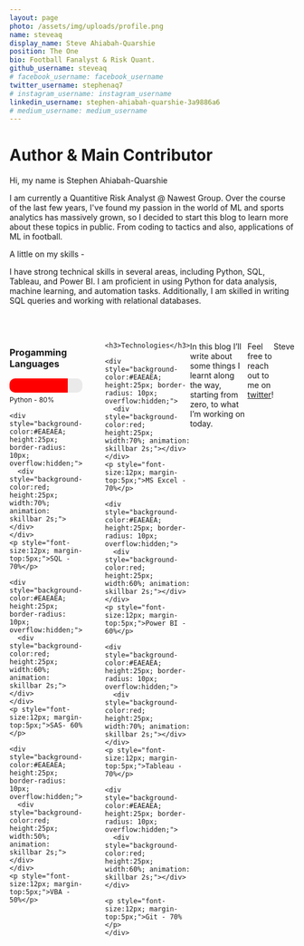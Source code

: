 ```yaml
---
layout: page
photo: /assets/img/uploads/profile.png
name: steveaq
display_name: Steve Ahiabah-Quarshie
position: The One
bio: Football Fanalyst & Risk Quant.
github_username: steveaq
# facebook_username: facebook_username
twitter_username: stephenaq7
# instagram_username: instagram_username
linkedin_username: stephen-ahiabah-quarshie-3a9886a6
# medium_username: medium_username
---
```


# Author & Main Contributor 

Hi, my name is Stephen Ahiabah-Quarshie 

I am currently a Quantitive Risk Analyst @ Nawest Group. Over the course of the last few years, I've found my passion in the world of ML and sports analytics has massively grown, so I decided to start this blog to learn more about these topics in public. From coding to tactics and also, applications of ML in football.

A little on my skills - 

I have strong technical skills in several areas, including Python, SQL, Tableau, and Power BI. I am proficient in using Python for data analysis, machine learning, and automation tasks. Additionally, I am skilled in writing SQL queries and working with relational databases.

<div style="display:flex; justify-content:center; margin-top:50px;">
  <div style="width:33%; margin-right:20px;">
    <h3>Progamming Languages</h3>
    <div style="background-color:#EAEAEA; height:25px; border-radius: 10px; overflow:hidden;">
      <div style="background-color:red; height:25px; width:80%; animation: skillbar 2s;"></div>
    </div>
    <p style="font-size:12px; margin-top:5px;">Python - 80%</p>
    
    <div style="background-color:#EAEAEA; height:25px; border-radius: 10px; overflow:hidden;">
      <div style="background-color:red; height:25px; width:70%; animation: skillbar 2s;"></div>
    </div>
    <p style="font-size:12px; margin-top:5px;">SQL - 70%</p>
    
    <div style="background-color:#EAEAEA; height:25px; border-radius: 10px; overflow:hidden;">
      <div style="background-color:red; height:25px; width:60%; animation: skillbar 2s;"></div>
    </div>
    <p style="font-size:12px; margin-top:5px;">SAS- 60%</p>
    
    <div style="background-color:#EAEAEA; height:25px; border-radius: 10px; overflow:hidden;">
      <div style="background-color:red; height:25px; width:50%; animation: skillbar 2s;"></div>
    </div>
    <p style="font-size:12px; margin-top:5px;">VBA - 50%</p>
  </div>
  
  <div style="width:33%; margin-left:20px;">

  
    <h3>Technologies</h3> 

    <div style="background-color:#EAEAEA; height:25px; border-radius: 10px; overflow:hidden;">
      <div style="background-color:red; height:25px; width:70%; animation: skillbar 2s;"></div>
    </div>
    <p style="font-size:12px; margin-top:5px;">MS Excel - 70%</p>
    
    <div style="background-color:#EAEAEA; height:25px; border-radius: 10px; overflow:hidden;">
      <div style="background-color:red; height:25px; width:60%; animation: skillbar 2s;"></div>
    </div>
    <p style="font-size:12px; margin-top:5px;">Power BI - 60%</p>
    
    <div style="background-color:#EAEAEA; height:25px; border-radius: 10px; overflow:hidden;">
      <div style="background-color:red; height:25px; width:70%; animation: skillbar 2s;"></div>
    </div>
    <p style="font-size:12px; margin-top:5px;">Tableau - 70%</p>
    
    <div style="background-color:#EAEAEA; height:25px; border-radius: 10px; overflow:hidden;">
      <div style="background-color:red; height:25px; width:60%; animation: skillbar 2s;"></div>
    </div>

    <p style="font-size:12px; margin-top:5px;">Git - 70%</p>
    </div>
</div>


In this blog I’ll write about some things I learnt along the way, starting from zero, to what I’m working on today.

Feel free to reach out to me on [twitter](https://twitter.com/stephenaq7)!

Steve